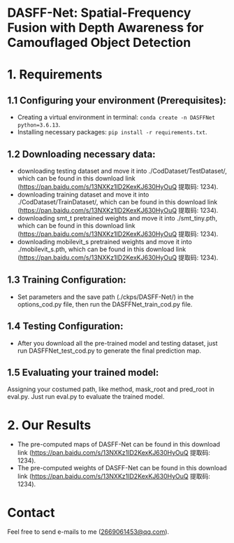 # DASFF-Net: Spatial-Frequency Fusion with Depth Awareness for Camouflaged Object Detection

# 1. Requirements
## 1.1 Configuring your environment (Prerequisites):
- Creating a virtual environment in terminal: `conda create -n DASFFNet python=3.6.13`.
- Installing necessary packages: `pip install -r requirements.txt`.

## 1.2 Downloading necessary data:
- downloading testing dataset and move it into ./CodDataset/TestDataset/, which can be found in this download link (https://pan.baidu.com/s/13NXKz1ID2KexKJ630HyOuQ 提取码: 1234).
- downloading training dataset and move it into ./CodDataset/TrainDataset/, which can be found in this download link (https://pan.baidu.com/s/13NXKz1ID2KexKJ630HyOuQ 提取码: 1234).
- downloading smt_t pretrained weights and move it into ./smt_tiny.pth, which can be found in this download link (https://pan.baidu.com/s/13NXKz1ID2KexKJ630HyOuQ 提取码: 1234).
- downloading mobilevit_s pretrained weights and move it into ./mobilevit_s.pth, which can be found in this download link (https://pan.baidu.com/s/13NXKz1ID2KexKJ630HyOuQ 提取码: 1234).

## 1.3 Training Configuration:
- Set parameters and the save path (./ckps/DASFF-Net/) in the options_cod.py file, then run the DASFFNet_train_cod.py file.

## 1.4 Testing Configuration:
- After you download all the pre-trained model and testing dataset, just run DASFFNet_test_cod.py to generate the final prediction map.

## 1.5 Evaluating your trained model:
Assigning your costumed path, like method, mask_root and pred_root in eval.py. Just run eval.py to evaluate the trained model.

# 2. Our Results
- The pre-computed maps of DASFF-Net can be found in this download link (https://pan.baidu.com/s/13NXKz1ID2KexKJ630HyOuQ 提取码: 1234).
- The pre-computed weights of DASFF-Net can be found in this download link (https://pan.baidu.com/s/13NXKz1ID2KexKJ630HyOuQ 提取码: 1234).

# Contact
Feel free to send e-mails to me (2669061453@qq.com).<br>


